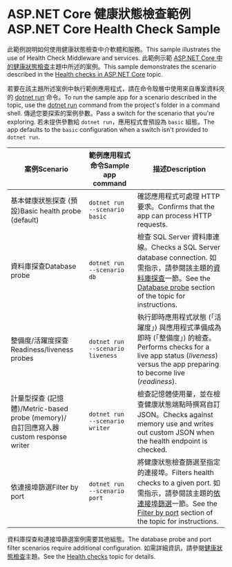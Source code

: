 # <a name="aspnet-core-health-check-sample"></a><span data-ttu-id="5cd65-101">ASP.NET Core 健康狀態檢查範例</span><span class="sxs-lookup"><span data-stu-id="5cd65-101">ASP.NET Core Health Check Sample</span></span>

<span data-ttu-id="5cd65-102">此範例說明如何使用健康狀態檢查中介軟體和服務。</span><span class="sxs-lookup"><span data-stu-id="5cd65-102">This sample illustrates the use of Health Check Middleware and services.</span></span> <span data-ttu-id="5cd65-103">此範例示範 [ASP.NET Core 中的健康狀態檢查](https://docs.microsoft.com/aspnet/core/host-and-deploy/health-checks)主題中所述的案例。</span><span class="sxs-lookup"><span data-stu-id="5cd65-103">This sample demonstrates the scenario described in the [Health checks in ASP.NET Core](https://docs.microsoft.com/aspnet/core/host-and-deploy/health-checks) topic.</span></span>

<span data-ttu-id="5cd65-104">若要在該主題所述案例中執行範例應用程式，請在命令殼層中使用來自專案資料夾的 [dotnet run](https://docs.microsoft.com/dotnet/core/tools/dotnet-run) 命令。</span><span class="sxs-lookup"><span data-stu-id="5cd65-104">To run the sample app for a scenario described in the topic, use the [dotnet run](https://docs.microsoft.com/dotnet/core/tools/dotnet-run) command from the project's folder in a command shell.</span></span> <span data-ttu-id="5cd65-105">傳遞您要探索的案例參數。</span><span class="sxs-lookup"><span data-stu-id="5cd65-105">Pass a switch for the scenario that you're exploring.</span></span> <span data-ttu-id="5cd65-106">若未提供參數給 `dotnet run`，應用程式會預設為 `basic` 組態。</span><span class="sxs-lookup"><span data-stu-id="5cd65-106">The app defaults to the `basic` configuration when a switch isn't provided to `dotnet run`.</span></span>

| <span data-ttu-id="5cd65-107">案例</span><span class="sxs-lookup"><span data-stu-id="5cd65-107">Scenario</span></span>                                               | <span data-ttu-id="5cd65-108">範例應用程式命令</span><span class="sxs-lookup"><span data-stu-id="5cd65-108">Sample app command</span></span>               | <span data-ttu-id="5cd65-109">描述</span><span class="sxs-lookup"><span data-stu-id="5cd65-109">Description</span></span> |
| ------------------------------------------------------ | -------------------------------- | ----------- |
| <span data-ttu-id="5cd65-110">基本健康狀態探查 (預設)</span><span class="sxs-lookup"><span data-stu-id="5cd65-110">Basic health probe (default)</span></span>                           | `dotnet run --scenario basic`    | <span data-ttu-id="5cd65-111">確認應用程式可處理 HTTP 要求。</span><span class="sxs-lookup"><span data-stu-id="5cd65-111">Confirms that the app can process HTTP requests.</span></span> |
| <span data-ttu-id="5cd65-112">資料庫探查</span><span class="sxs-lookup"><span data-stu-id="5cd65-112">Database probe</span></span>                                         | `dotnet run --scenario db`       | <span data-ttu-id="5cd65-113">檢查 SQL Server 資料庫連線。</span><span class="sxs-lookup"><span data-stu-id="5cd65-113">Checks a SQL Server database connection.</span></span> <span data-ttu-id="5cd65-114">如需指示，請參閱該主題的[資料庫探查](https://docs.microsoft.com/aspnet/core/host-and-deploy/health-checks#database-probe)一節。</span><span class="sxs-lookup"><span data-stu-id="5cd65-114">See the [Database probe](https://docs.microsoft.com/aspnet/core/host-and-deploy/health-checks#database-probe) section of the topic for instructions.</span></span> |
| <span data-ttu-id="5cd65-115">整備度/活躍度探查</span><span class="sxs-lookup"><span data-stu-id="5cd65-115">Readiness/liveness probes</span></span>                              | `dotnet run --scenario liveness` | <span data-ttu-id="5cd65-116">執行即時應用程式狀態 (「活躍度」) 與應用程式準備成為即時 (「整備度」) 的檢查。</span><span class="sxs-lookup"><span data-stu-id="5cd65-116">Performs checks for a live app status (*liveness*) versus the app preparing to become live (*readiness*).</span></span> |
| <span data-ttu-id="5cd65-117">計量型探查 (記憶體)/</span><span class="sxs-lookup"><span data-stu-id="5cd65-117">Metric-based probe (memory)/</span></span><br><span data-ttu-id="5cd65-118">自訂回應寫入器</span><span class="sxs-lookup"><span data-stu-id="5cd65-118">custom response writer</span></span> | `dotnet run --scenario writer`   | <span data-ttu-id="5cd65-119">檢查記憶體使用量，並在檢查健康狀態端點時撰寫自訂 JSON。</span><span class="sxs-lookup"><span data-stu-id="5cd65-119">Checks against memory use and writes out custom JSON when the health endpoint is checked.</span></span> |
| <span data-ttu-id="5cd65-120">依連接埠篩選</span><span class="sxs-lookup"><span data-stu-id="5cd65-120">Filter by port</span></span>                                         | `dotnet run --scenario port`     | <span data-ttu-id="5cd65-121">將健康狀態檢查篩選至指定的連接埠。</span><span class="sxs-lookup"><span data-stu-id="5cd65-121">Filters health checks to a given port.</span></span> <span data-ttu-id="5cd65-122">如需指示，請參閱該主題的[依連接埠篩選](https://docs.microsoft.com/aspnet/core/host-and-deploy/health-checks#filter-by-port)一節。</span><span class="sxs-lookup"><span data-stu-id="5cd65-122">See the [Filter by port](https://docs.microsoft.com/aspnet/core/host-and-deploy/health-checks#filter-by-port) section of the topic for instructions.</span></span> |

<span data-ttu-id="5cd65-123">資料庫探查和連接埠篩選案例需要其他組態。</span><span class="sxs-lookup"><span data-stu-id="5cd65-123">The database probe and port filter scenarios require additional configuration.</span></span> <span data-ttu-id="5cd65-124">如需詳細資訊，請參閱[健康狀態檢查](https://docs.microsoft.com/aspnet/core/host-and-deploy/health-checks)主題。</span><span class="sxs-lookup"><span data-stu-id="5cd65-124">See the [Health checks](https://docs.microsoft.com/aspnet/core/host-and-deploy/health-checks) topic for details.</span></span>
